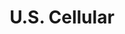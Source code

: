 ---
title: "U.S. Cellular"
url: /altoona/u-s-cellular-center-place-southwest/
shop: mobile phone
---